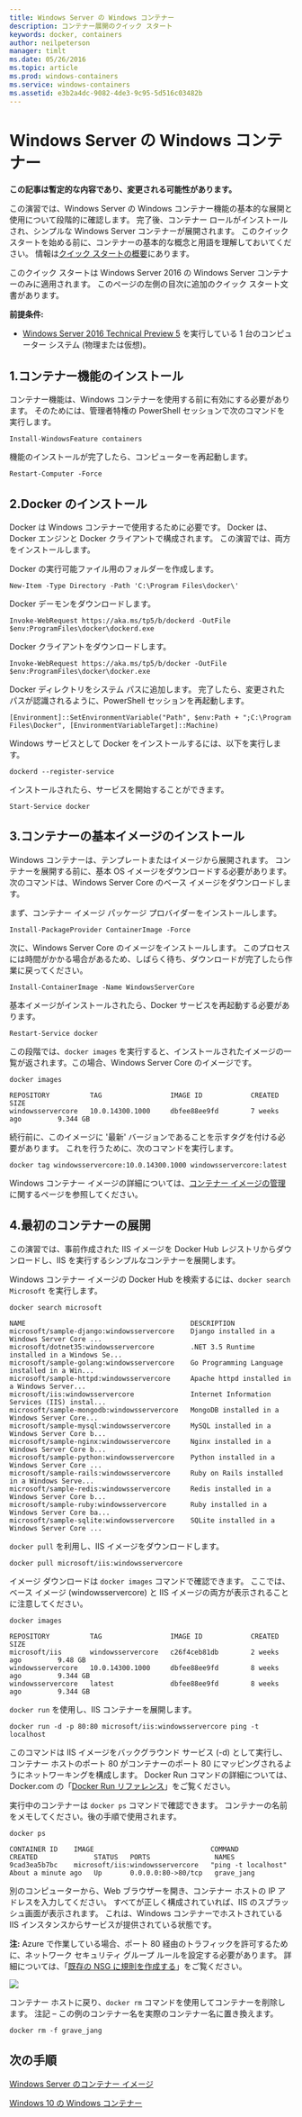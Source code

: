 ```yaml
---
title: Windows Server の Windows コンテナー
description: コンテナー展開のクイック スタート
keywords: docker, containers
author: neilpeterson
manager: timlt
ms.date: 05/26/2016
ms.topic: article
ms.prod: windows-containers
ms.service: windows-containers
ms.assetid: e3b2a4dc-9082-4de3-9c95-5d516c03482b
---
```


# Windows Server の Windows コンテナー

**この記事は暫定的な内容であり、変更される可能性があります。**

この演習では、Windows Server の Windows コンテナー機能の基本的な展開と使用について段階的に確認します。 完了後、コンテナー ロールがインストールされ、シンプルな Windows Server コンテナーが展開されます。 このクイック スタートを始める前に、コンテナーの基本的な概念と用語を理解しておいてください。 情報は[クイック スタートの概要](./quick_start.md)にあります。

このクイック スタートは Windows Server 2016 の Windows Server コンテナーのみに適用されます。 このページの左側の目次に追加のクイック スタート文書があります。

**前提条件:**

- [Windows Server 2016 Technical Preview 5](https://www.microsoft.com/en-us/evalcenter/evaluate-windows-server-technical-preview) を実行している 1 台のコンピューター システム (物理または仮想)。

## 1.コンテナー機能のインストール

コンテナー機能は、Windows コンテナーを使用する前に有効にする必要があります。 そのためには、管理者特権の PowerShell セッションで次のコマンドを実行します。

```none
Install-WindowsFeature containers
```

機能のインストールが完了したら、コンピューターを再起動します。

```none
Restart-Computer -Force
```

## 2.Docker のインストール

Docker は Windows コンテナーで使用するために必要です。 Docker は、Docker エンジンと Docker クライアントで構成されます。 この演習では、両方をインストールします。

Docker の実行可能ファイル用のフォルダーを作成します。

```none
New-Item -Type Directory -Path 'C:\Program Files\docker\'
```

Docker デーモンをダウンロードします。

```none
Invoke-WebRequest https://aka.ms/tp5/b/dockerd -OutFile $env:ProgramFiles\docker\dockerd.exe
```

Docker クライアントをダウンロードします。

```none
Invoke-WebRequest https://aka.ms/tp5/b/docker -OutFile $env:ProgramFiles\docker\docker.exe
```

Docker ディレクトリをシステム パスに追加します。 完了したら、変更されたパスが認識されるように、PowerShell セッションを再起動します。

```none
[Environment]::SetEnvironmentVariable("Path", $env:Path + ";C:\Program Files\Docker", [EnvironmentVariableTarget]::Machine)
```

Windows サービスとして Docker をインストールするには、以下を実行します。

```none
dockerd --register-service
```

インストールされたら、サービスを開始することができます。

```none
Start-Service docker
```

## 3.コンテナーの基本イメージのインストール

Windows コンテナーは、テンプレートまたはイメージから展開されます。 コンテナーを展開する前に、基本 OS イメージをダウンロードする必要があります。 次のコマンドは、Windows Server Core のベース イメージをダウンロードします。

まず、コンテナー イメージ パッケージ プロバイダーをインストールします。

```none
Install-PackageProvider ContainerImage -Force
```

次に、Windows Server Core のイメージをインストールします。 このプロセスには時間がかかる場合があるため、しばらく待ち、ダウンロードが完了したら作業に戻ってください。

```none
Install-ContainerImage -Name WindowsServerCore    
```

基本イメージがインストールされたら、Docker サービスを再起動する必要があります。

```none
Restart-Service docker
```

この段階では、`docker images` を実行すると、インストールされたイメージの一覧が返されます。この場合、Windows Server Core のイメージです。

```none
docker images

REPOSITORY          TAG                 IMAGE ID            CREATED             SIZE
windowsservercore   10.0.14300.1000     dbfee88ee9fd        7 weeks ago         9.344 GB
```

続行前に、このイメージに '最新' バージョンであることを示すタグを付ける必要があります。 これを行うために、次のコマンドを実行します。

```none
docker tag windowsservercore:10.0.14300.1000 windowsservercore:latest
```

Windows コンテナー イメージの詳細については、[コンテナー イメージの管理](../management/manage_images.md)に関するページを参照してください。

## 4.最初のコンテナーの展開

この演習では、事前作成された IIS イメージを Docker Hub レジストリからダウンロードし、IIS を実行するシンプルなコンテナーを展開します。  

Windows コンテナー イメージの Docker Hub を検索するには、`docker search Microsoft` を実行します。  

```none
docker search microsoft

NAME                                         DESCRIPTION                                     
microsoft/sample-django:windowsservercore    Django installed in a Windows Server Core ...   
microsoft/dotnet35:windowsservercore         .NET 3.5 Runtime installed in a Windows Se...   
microsoft/sample-golang:windowsservercore    Go Programming Language installed in a Win...   
microsoft/sample-httpd:windowsservercore     Apache httpd installed in a Windows Server...   
microsoft/iis:windowsservercore              Internet Information Services (IIS) instal...   
microsoft/sample-mongodb:windowsservercore   MongoDB installed in a Windows Server Core...   
microsoft/sample-mysql:windowsservercore     MySQL installed in a Windows Server Core b...   
microsoft/sample-nginx:windowsservercore     Nginx installed in a Windows Server Core b...  
microsoft/sample-python:windowsservercore    Python installed in a Windows Server Core ...   
microsoft/sample-rails:windowsservercore     Ruby on Rails installed in a Windows Serve...  
microsoft/sample-redis:windowsservercore     Redis installed in a Windows Server Core b...   
microsoft/sample-ruby:windowsservercore      Ruby installed in a Windows Server Core ba...   
microsoft/sample-sqlite:windowsservercore    SQLite installed in a Windows Server Core ...  
```

`docker pull` を利用し、IIS イメージをダウンロードします。  

```none
docker pull microsoft/iis:windowsservercore
```

イメージ ダウンロードは `docker images` コマンドで確認できます。 ここでは、ベース イメージ (windowsservercore) と IIS イメージの両方が表示されることに注意してください。

```none
docker images

REPOSITORY          TAG                 IMAGE ID            CREATED             SIZE
microsoft/iis       windowsservercore   c26f4ceb81db        2 weeks ago         9.48 GB
windowsservercore   10.0.14300.1000     dbfee88ee9fd        8 weeks ago         9.344 GB
windowsservercore   latest              dbfee88ee9fd        8 weeks ago         9.344 GB
```

`docker run` を使用し、IIS コンテナーを展開します。

```none
docker run -d -p 80:80 microsoft/iis:windowsservercore ping -t localhost
```

このコマンドは IIS イメージをバックグラウンド サービス (-d) として実行し、コンテナー ホストのポート 80 がコンテナーのポート 80 にマッピングされるようにネットワーキングを構成します。
Docker Run コマンドの詳細については、Docker.com の「[Docker Run リファレンス]( https://docs.docker.com/engine/reference/run/)」をご覧ください。


実行中のコンテナーは `docker ps` コマンドで確認できます。 コンテナーの名前をメモしてください。後の手順で使用されます。

```none
docker ps

CONTAINER ID    IMAGE                             COMMAND               CREATED              STATUS   PORTS                NAMES
9cad3ea5b7bc    microsoft/iis:windowsservercore   "ping -t localhost"   About a minute ago   Up       0.0.0.0:80->80/tcp   grave_jang
```

別のコンピューターから、Web ブラウザーを開き、コンテナー ホストの IP アドレスを入力してください。 すべてが正しく構成されていれば、IIS のスプラッシュ画面が表示されます。 これは、Windows コンテナーでホストされている IIS インスタンスからサービスが提供されている状態です。

**注:** Azure で作業している場合、ポート 80 経由のトラフィックを許可するために、ネットワーク セキュリティ グループ ルールを設定する必要があります。 詳細については、「[既存の NSG に規則を作成する]( https://azure.microsoft.com/en-us/documentation/articles/virtual-networks-create-nsg-arm-pportal/#create-rules-in-an-existing-nsg)」をご覧ください。

![](media/iis1.png)

コンテナー ホストに戻り、`docker rm` コマンドを使用してコンテナーを削除します。 注記 – この例のコンテナー名を実際のコンテナー名に置き換えます。

```none
docker rm -f grave_jang
```
## 次の手順

[Windows Server のコンテナー イメージ](./quick_start_images.md)

[Windows 10 の Windows コンテナー](./quick_start_windows_10.md)


<!--HONumber=Jun16_HO3-->


